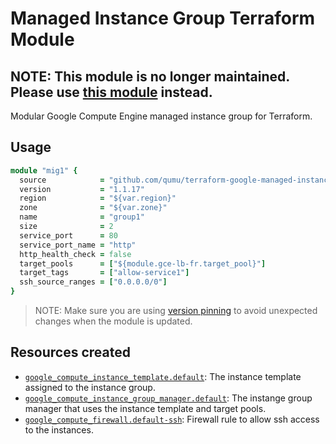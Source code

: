 # Managed Instance Group Terraform Module

## NOTE: This module is no longer maintained. Please use [this module](https://github.com/terraform-google-modules/terraform-google-vm/tree/master/modules/mig) instead.

Modular Google Compute Engine managed instance group for Terraform.

## Usage

```ruby
module "mig1" {
  source            = "github.com/qumu/terraform-google-managed-instance-group.git"
  version           = "1.1.17"
  region            = "${var.region}"
  zone              = "${var.zone}"
  name              = "group1"
  size              = 2
  service_port      = 80
  service_port_name = "http"
  http_health_check = false
  target_pools      = ["${module.gce-lb-fr.target_pool}"]
  target_tags       = ["allow-service1"]
  ssh_source_ranges = ["0.0.0.0/0"]
}
```

> NOTE: Make sure you are using [version pinning](https://www.terraform.io/docs/modules/usage.html#module-versions) to avoid unexpected changes when the module is updated.

## Resources created

- [`google_compute_instance_template.default`](https://www.terraform.io/docs/providers/google/r/compute_instance_template.html): The instance template assigned to the instance group.
- [`google_compute_instance_group_manager.default`](https://www.terraform.io/docs/providers/google/r/compute_instance_group_manager.html): The instange group manager that uses the instance template and target pools.
- [`google_compute_firewall.default-ssh`](https://www.terraform.io/docs/providers/google/r/compute_firewall.html): Firewall rule to allow ssh access to the instances.
